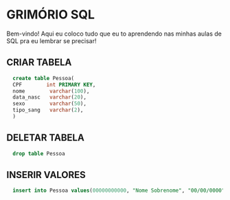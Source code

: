 # GRIMÓRIO SQL
Bem-vindo! Aqui eu coloco tudo que eu to aprendendo nas minhas aulas de SQL pra eu lembrar se precisar!

## CRIAR TABELA
```sql
  create table Pessoa(
  CPF        int PRIMARY KEY,
  nome        varchar(100),
  data_nasc   varchar(20),
  sexo        varchar(50),
  tipo_sang   varchar(2),
  )
```
## DELETAR TABELA
```sql
  drop table Pessoa
```
## INSERIR VALORES

```sql
  insert into Pessoa values(00000000000, "Nome Sobrenome", "00/00/0000", "sexo", "O-")
```
